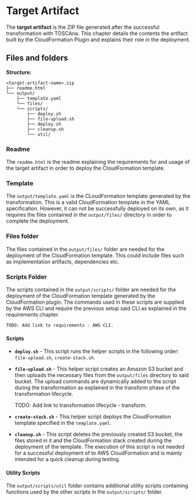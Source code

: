 # Target Artifact

The **target artifact** is the ZIP file generated after the successful transformation with TOSCAna. This chapter details the contents the artifact built by the CloudFormation Plugin and explains their role in the deployment.

## Files and folders

**Structure:**

```text
<target-artifact-name>.zip
├── readme.html
└── output/
    ├── template.yaml
    └── files/
    └── scripts/
        ├── deploy.sh
        ├── file-upload.sh
        ├── deploy.sh
        ├── cleanup.sh
        └── util/
```

### Readme

The `readme.html` is the readme explaining the requirements for and usage of the target artifact in order to deploy the CloudFormation template.

### Template

The `output/template.yaml` is the CLoudFormation template generated by the transformation. This is a valid CloudFormation template in the YAML specification. However, it can not be successfully deployed on its own, as it requires the files contained in the `output/files/` directory in order to complete the deployment.

### Files folder

The files contained in the `output/files/` folder are needed for the deployment of the CloudFormation template. This could include files such as implementation artifacts, dependencies etc.

### Scripts Folder

The scripts contained in the `output/scripts/` folder are needed for the deployment of the CloudFormation template generated by the CloudFormation plugin. The commands used in these scripts are supplied by the AWS CLI and require the previous setup said CLI as explained in the requirements chapter.

    TODO: Add link to requirements - AWS CLI.

#### Scripts

- **`deploy.sh`** - This script runs the helper scripts in the following order: `file-upload.sh`, `create-stack.sh`.
- **`file-upload.sh`** - This helper script creates an Amazon S3 bucket and then uploads the necessary files from the `output/files` directory to said bucket. The upload commands are dynamically added to the script during the transformation as explained in the transform phase of the transformation lifecycle.

    TODO: Add link to transformation lifecycle - transform.

- **`create-stack.sh`** - This helper script deploys the CloudFormation template specified in the `template.yaml`.
- **`cleanup.sh`** - This script deletes the previously created S3 bucket, the files stored in it and the CloudFormation stack created during the deployment of the template. The execution of this script is not needed for a successful deployment of to AWS CloudFormation and is mainly intended for a quick cleanup during testing.

#### Utility Scripts

The `output/scripts/util` folder contains additional utility scripts containing functions used by the other scripts in the `output/scripts/` folder.

